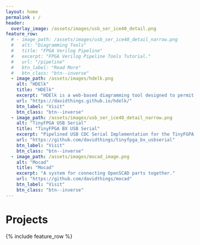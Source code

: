 ```yaml
---
layout: home
permalink : /
header:
  overlay_image: /assets/images/usb_ser_ice40_detail.png
feature_row:
  # - image_path: /assets/images/usb_ser_ice40_detail_narrow.png
  #   alt: "Diagramming Tools"
  #   title: "FPGA Verilog Pipeline"
  #   excerpt: "FPGA Verilog Pipeline Tools Tutorial."
  #   url: "/pipeline"
  #   btn_label: "Read More"
  #   btn_class: "btn--inverse"
  - image_path: /assets/images/hdelk.png
    alt: "HDElk"
    title: "HDElk"
    excerpt: "HDElk is a web-based diagramming tool designed to permit the easy visual representation of diagrams which feature sets of interconnected nodes in web pages."
    url: "https://davidthings.github.io/hdelk/"
    btn_label: "Visit"
    btn_class: "btn--inverse"
  - image_path: /assets/images/usb_ser_ice40_detail_narrow.png
    alt: "TinyFPGA USB Serial"
    title: "TinyFPGA BX USB Serial"
    excerpt: "Pipelined USB CDC Serial Implementation for the TinyFGPA BX."
    url: "https://github.com/davidthings/tinyfpga_bx_usbserial"
    btn_label: "Visit"
    btn_class: "btn--inverse"
  - image_path: /assets/images/mocad_image.png
    alt: "Mocad"
    title: "Mocad"
    excerpt: "A system for connecting OpenSCAD parts together."
    url: "https://github.com/davidthings/mocad"
    btn_label: "Visit"
    btn_class: "btn--inverse"
---
```


# Projects
{% include feature_row %}

